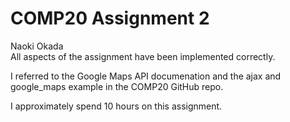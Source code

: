 # COMP20 Assignment 2
Naoki Okada<br />
All aspects of the assignment have been implemented correctly.

I referred to the Google Maps API documenation and the ajax and google_maps example in the COMP20 GitHub repo.

I approximately spend 10 hours on this assignment.